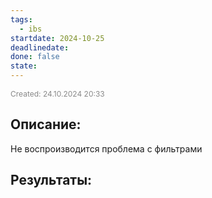 ```yaml
---
tags:
  - ibs
startdate: 2024-10-25
deadlinedate: 
done: false
state:
---
```

<span style="font-size:12px; color:#888888;">Created: 24.10.2024 20:33</span>

## Описание:

Не воспроизводится проблема с фильтрами

## Результаты:


